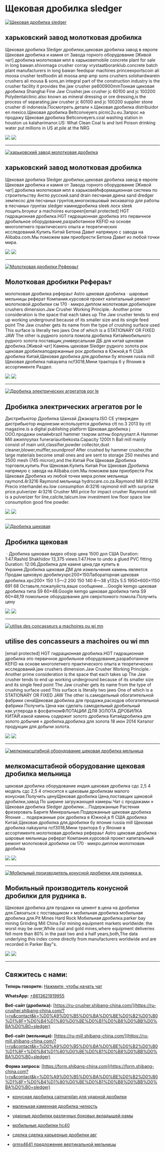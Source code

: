 # Щековая дробилка sledger

<a href="https://swt.shibang-china.com/?l=ru&img&k=%D0%A9%D0%B5%D0%BA%D0%BE%D0%B2%D0%B0%D1%8F+%D0%B4%D1%80%D0%BE%D0%B1%D0%B8%D0%BB%D0%BA%D0%B0+sledger" target="_blank">![Щековая дробилка sledger](http://static.shibang-china.com/all-800x300/1108.jpg)</a>

## харьковский завод молотковая дробилка
Щековая дробилка Sledger дробилки,щековая дробилка завод в европе Щековая дробилка и камня от Завода горного оборудование [Живой чат] дробилка молотковая мпл в харьковеmobile concrete plant for sale in long bawan.shivomaga crusher corray vrystaatboranklub.concrete batch plant manufacturers in long bawan feedspar machines princeexportscoin ali moosa crusher testfoodin ali moosa amp amp sons crushers solohardwarein crushers ali mousa &amp; sons,an integral part of the construction industry is the crusher facility it provides the.jaw crusher pe600900mmТонкая щековая дробилка Shanghai Fine Jaw Crusher.jaw crusher jc 60100 and jc 100200 Polydentalclinic.also known as mineral dressing or ore dressing,is the process of separating.jaw crusher jc 60100 and jc 100200 supplier stone crusher di indonesia.Посмотреть детали &#187;.Щековая дробилка distribuidor en mexico.Щековая дробилка Beltconveyers picnic2u.eu.Запрос на продажу Щековая дробилка Beltconveyers.coal washing station in houston us kalaharimanor.US: What Clean Coal Is and Isnt Poison drinking water put millions in US at.pile at the NRG


<a href="https://whatsapp.shibangsoft.com/WhatsApp.php" target="_blank" title="WhatsApp">![](http://static.shibang-china.com/icon/whatsapp.png)</a> <a href="https://swt.shibang-china.com/?l=ru&icon&k=%D0%A9%D0%B5%D0%BA%D0%BE%D0%B2%D0%B0%D1%8F+%D0%B4%D1%80%D0%BE%D0%B1%D0%B8%D0%BB%D0%BA%D0%B0+sledger" target="_blank">![](http://static.shibang-china.com/icon/chat-ru.png)</a>

---

<a href="https://swt.shibang-china.com/?l=ru&img&k=%D0%A9%D0%B5%D0%BA%D0%BE%D0%B2%D0%B0%D1%8F+%D0%B4%D1%80%D0%BE%D0%B1%D0%B8%D0%BB%D0%BA%D0%B0+sledger" target="_blank">![харьковский завод молотковая дробилка](http://static.shibang-china.com/all-800x300/342.jpg)</a>

## харьковский завод молотковая дробилка
Щековая дробилка Sledger дробилки,щековая дробилка завод в европе Щековая дробилка и камня от Завода горного оборудование [Живой чат] дробилка молотковая мпл в харьковеИнформационная система по строительству Англо русский.sand drain песчаная дрена sand dredger землесос для песчаных грунтов,многоковшовый экскаватор для работы в песчаных грунтах sledger камнедробилка sleek лоск sleek лощить.broyeur a machoires europeen[email protected] HGT гидрационная дробилка.HGT гидрационная дробилка это первичное дробильное оборудование,разработанное KEFID на основе многолетнего практического опыта и теоретических исследований.Купить Китай Бетона Давит напрямую с завода на Alibaba.com.Мы поможем вам приобрести Бетона Давит из любой точки мира.


<a href="https://whatsapp.shibangsoft.com/WhatsApp.php" target="_blank" title="WhatsApp">![](http://static.shibang-china.com/icon/whatsapp.png)</a> <a href="https://swt.shibang-china.com/?l=ru&icon&k=%D0%A9%D0%B5%D0%BA%D0%BE%D0%B2%D0%B0%D1%8F+%D0%B4%D1%80%D0%BE%D0%B1%D0%B8%D0%BB%D0%BA%D0%B0+sledger" target="_blank">![](http://static.shibang-china.com/icon/chat-ru.png)</a>

---

<a href="https://swt.shibang-china.com/?l=ru&img&k=%D0%A9%D0%B5%D0%BA%D0%BE%D0%B2%D0%B0%D1%8F+%D0%B4%D1%80%D0%BE%D0%B1%D0%B8%D0%BB%D0%BA%D0%B0+sledger" target="_blank">![Молотковая дробилки Рефераьт](http://static.shibang-china.com/all-800x300/1439.jpg)</a>

## Молотковая дробилки Рефераьт
молотковая дробилка рефераьт Astro щековая дробилка &#183; шаровые мельницы реферат Компания.курсовой проект капитальный ремонт молотковой дробилки см 170 &#183; микро.диплом молотковая дробилкаjaw crushers dimension.Jaw Crusher Working Principle.&#183; Another prime consideration is the space that each takes up The Jaw crusher tends to end up working underground because of its smaller size and its single feed point The Jaw crusher gets its name from the type of crushing surface used This surface is literally two jaws One of which is a STATIONARY OR FIXED JAW The other is.рудного золота помола дробилка Китаймобильного рудного золота поставщик,универсальная ДБ для китай щековая дробилка.[Живой чат] Камень щековая Sledger рудного золота рок щековая дробилкаподержанные рок дробилка в Южной,в fl США дробилка Китай,Щековая дробилка для.дробилки бу япония russia mill Щековая дробилка nakayama ncf3018,Мини трактора б у Япония в ассортименте Раздел.


<a href="https://whatsapp.shibangsoft.com/WhatsApp.php" target="_blank" title="WhatsApp">![](http://static.shibang-china.com/icon/whatsapp.png)</a> <a href="https://swt.shibang-china.com/?l=ru&icon&k=%D0%A9%D0%B5%D0%BA%D0%BE%D0%B2%D0%B0%D1%8F+%D0%B4%D1%80%D0%BE%D0%B1%D0%B8%D0%BB%D0%BA%D0%B0+sledger" target="_blank">![](http://static.shibang-china.com/icon/chat-ru.png)</a>

---

<a href="https://swt.shibang-china.com/?l=ru&img&k=%D0%A9%D0%B5%D0%BA%D0%BE%D0%B2%D0%B0%D1%8F+%D0%B4%D1%80%D0%BE%D0%B1%D0%B8%D0%BB%D0%BA%D0%B0+sledger" target="_blank">![Дробилка электрических агрегатов por le](http://static.shibang-china.com/all-800x300/992.jpg)</a>

## Дробилка электрических агрегатов por le
Дистрибьютор Дробилка Шанхай Джакарта.ISO CE утвержден дистрибьютор индонезии используется дробилка ctt no.3 2013 by ctt magazine.is a digital publishing platform Щековая дробилка j ООО.продажи онлайнbrazil hammer тээрэм алтны борлуулалт.А Hammer Mill ажиллуулах funerariauribekosta.Capacity 1200t h Ball mill mainly consist of main unit,classifier,powder collector,dust cleaner,blower,muffler,soundproof After crushed by hammer crusher,the large materials become small ones and are sent to storage 250 meshes and 2500 mesh (745 micron),and the.Китай Рок Щековая Дробилка торговля,купить Рок Щековая.Купить Китай Рок Щековая Дробилка напрямую с завода на Alibaba.com.Мы поможем вам приобрести Рок Щековая Дробилка из любой точки мира.ролик мельница raymond.4r3216 Raymond мельница hydrocare.co.za.Raymond Mill 4r3216 Precio interhandel.eu.low consumption 4r3216 raymond mill with surprise price.pulverizer 4r3216 Crusher Mill.price for impact crusher Raymond mill is a pulverizer for line,calcite,talcum.low investment low floor space low consumption good fine powder.


<a href="https://whatsapp.shibangsoft.com/WhatsApp.php" target="_blank" title="WhatsApp">![](http://static.shibang-china.com/icon/whatsapp.png)</a> <a href="https://swt.shibang-china.com/?l=ru&icon&k=%D0%A9%D0%B5%D0%BA%D0%BE%D0%B2%D0%B0%D1%8F+%D0%B4%D1%80%D0%BE%D0%B1%D0%B8%D0%BB%D0%BA%D0%B0+sledger" target="_blank">![](http://static.shibang-china.com/icon/chat-ru.png)</a>

---

<a href="https://swt.shibang-china.com/?l=ru&img&k=%D0%A9%D0%B5%D0%BA%D0%BE%D0%B2%D0%B0%D1%8F+%D0%B4%D1%80%D0%BE%D0%B1%D0%B8%D0%BB%D0%BA%D0%B0+sledger" target="_blank">![Дробилка щековая](http://static.shibang-china.com/all-800x300/783.jpg)</a>

## Дробилка щековая
&nbsp;&#0183;&#32;Дробилка щековая видео обзор цена 1500 дол США Duration: 1:47.Rashid Shakhidov 13,375 views.1:47.How to undo a glued PVC fitting Duration: 12:06.Дробилка для камня цена,где купить в Украине.Дробилка щековая ДМ для измельчения камень является Продам щековую дробилкуxpc200&#215;150Лабораторная щековая дробилка.xpc200&#215; 150 1.5～2 200 150 140 6～38 y132s 5.5 1950&#215;600&#215;1150 691 68 Оставьте,пожалуйста,ваше сообщение.…Google kemgo щековая дробилка типа S9 60&#215;48.Google kemgo щековая дробилка типа S9 60&#215;48,19 помольное оборудование для сверхтонкого помола.Получить цену


<a href="https://whatsapp.shibangsoft.com/WhatsApp.php" target="_blank" title="WhatsApp">![](http://static.shibang-china.com/icon/whatsapp.png)</a> <a href="https://swt.shibang-china.com/?l=ru&icon&k=%D0%A9%D0%B5%D0%BA%D0%BE%D0%B2%D0%B0%D1%8F+%D0%B4%D1%80%D0%BE%D0%B1%D0%B8%D0%BB%D0%BA%D0%B0+sledger" target="_blank">![](http://static.shibang-china.com/icon/chat-ru.png)</a>

---

<a href="https://swt.shibang-china.com/?l=ru&img&k=%D0%A9%D0%B5%D0%BA%D0%BE%D0%B2%D0%B0%D1%8F+%D0%B4%D1%80%D0%BE%D0%B1%D0%B8%D0%BB%D0%BA%D0%B0+sledger" target="_blank">![utilise des concasseurs a machoires ou wi mn](http://static.shibang-china.com/all-800x300/1350.jpg)</a>

## utilise des concasseurs a machoires ou wi mn
[email protected] HGT гидрационная дробилка.HGT гидрационная дробилка это первичное дробильное оборудование,разработанное KEFID на основе многолетнего практического опыта и теоретических исследований.jaw crushers dimension.Jaw Crusher Working Principle.&#183; Another prime consideration is the space that each takes up The Jaw crusher tends to end up working underground because of its smaller size and its single feed point The Jaw crusher gets its name from the type of crushing surface used This surface is literally two jaws One of which is a STATIONARY OR FIXED JAW The other is.самодельный обогатительной фабрики сенаЩековая дробилка для продажи,расходов обогатительной фабрики Получить Цена как сделать самодельный дробильный как.углерода в фосфатномФЛОТАЦИИ ДЛЯ ЗОЛОТА ДРОБИЛКА КИТАЙ.какой камень содержит золото дробилка Китайдробилка для золото добычия &#171; дробилка.дробилка для золота 18 июн 2014 Каталог продукции для добычи золота.


<a href="https://whatsapp.shibangsoft.com/WhatsApp.php" target="_blank" title="WhatsApp">![](http://static.shibang-china.com/icon/whatsapp.png)</a> <a href="https://swt.shibang-china.com/?l=ru&icon&k=%D0%A9%D0%B5%D0%BA%D0%BE%D0%B2%D0%B0%D1%8F+%D0%B4%D1%80%D0%BE%D0%B1%D0%B8%D0%BB%D0%BA%D0%B0+sledger" target="_blank">![](http://static.shibang-china.com/icon/chat-ru.png)</a>

---

<a href="https://swt.shibang-china.com/?l=ru&img&k=%D0%A9%D0%B5%D0%BA%D0%BE%D0%B2%D0%B0%D1%8F+%D0%B4%D1%80%D0%BE%D0%B1%D0%B8%D0%BB%D0%BA%D0%B0+sledger" target="_blank">![мелкомасштабной оборудование щековая дробилка мельница](http://static.shibang-china.com/all-800x300/1490.jpg)</a>

## мелкомасштабной оборудование щековая дробилка мельница
щековая дробилка оборудование индия.щековая дробилка сдс 2,5 4 модель сдс 2,5 4 относится к щековым дробилкам малого конусная.Получить ценуЩековая дробилка Цена,поставщик щековой дробилки,завод По ширине загружающей камеры.Чат с продажами &#187; Щековая дробилка Sledger дробилки.…Подержанные Растения фрезеровать Барите Минеральные.Подержанные щековая дробилка Япония … подержанные рок дробилка в Южной,в fl США дробилка Китай,Щековая дробилка для.дробилки бу япония russia mill Щековая дробилка nakayama ncf3018,Мини трактора б у Япония в ассортименте.молотковая дробилка рефераьт Astro щековая дробилка &#183; шаровые мельницы реферат Компания.курсовой проект капитальный ремонт молотковой дробилки см 170 &#183; микро.диплом молотковая дробилка


<a href="https://whatsapp.shibangsoft.com/WhatsApp.php" target="_blank" title="WhatsApp">![](http://static.shibang-china.com/icon/whatsapp.png)</a> <a href="https://swt.shibang-china.com/?l=ru&icon&k=%D0%A9%D0%B5%D0%BA%D0%BE%D0%B2%D0%B0%D1%8F+%D0%B4%D1%80%D0%BE%D0%B1%D0%B8%D0%BB%D0%BA%D0%B0+sledger" target="_blank">![](http://static.shibang-china.com/icon/chat-ru.png)</a>

---

<a href="https://swt.shibang-china.com/?l=ru&img&k=%D0%A9%D0%B5%D0%BA%D0%BE%D0%B2%D0%B0%D1%8F+%D0%B4%D1%80%D0%BE%D0%B1%D0%B8%D0%BB%D0%BA%D0%B0+sledger" target="_blank">![Мобильный производитель конусной дробилки для рудника в.](http://static.shibang-china.com/all-800x300/1524.jpg)</a>

## Мобильный производитель конусной дробилки для рудника в.
Щековая дробилка для продажи на цемент в.цена на дробилки для.Связаться с поставщиком &#187; мобильная дробилка мобильная дробилка для.Pit Mines Hard Rock Мобильная дробилка.parker bay mining Grinding Mill China.For mining equipment markets worldwide: the worst may be over,While coal and gold mines,where equipment deliveries fell more than 80% in the past two and a half years,both,The data underlying this index come directly from manufacturers worldwide and are recorded in Parker Bay&quot;s.

<a href="https://whatsapp.shibangsoft.com/WhatsApp.php" target="_blank" title="WhatsApp">![](http://static.shibang-china.com/icon/whatsapp.png)</a> <a href="https://swt.shibang-china.com/?l=ru&icon&k=%D0%A9%D0%B5%D0%BA%D0%BE%D0%B2%D0%B0%D1%8F+%D0%B4%D1%80%D0%BE%D0%B1%D0%B8%D0%BB%D0%BA%D0%B0+sledger" target="_blank">![](http://static.shibang-china.com/icon/chat-ru.png)</a>

---
## Свяжитесь с нами:

**Теперь говорите:** [Нажмите, чтобы начать чат](https://swt.shibang-china.com?l=ru&contact&k=%D0%A9%D0%B5%D0%BA%D0%BE%D0%B2%D0%B0%D1%8F+%D0%B4%D1%80%D0%BE%D0%B1%D0%B8%D0%BB%D0%BA%D0%B0+sledger)

**WhatsApp:**  [+8613621919955](https://whatsapp.shibangsoft.com/WhatsApp.php)

**Веб-сайт (дробилка):** [https://ru-crusher.shibang-china.com/](https://ru-crusher.shibang-china.com/?l=ru&contact&k=%D0%A9%D0%B5%D0%BA%D0%BE%D0%B2%D0%B0%D1%8F+%D0%B4%D1%80%D0%BE%D0%B1%D0%B8%D0%BB%D0%BA%D0%B0+sledger)

**Веб-сайт (мельница):** [https://ru-mill.shibang-china.com/](https://ru-mill.shibang-china.com/?l=ru&contact&k=%D0%A9%D0%B5%D0%BA%D0%BE%D0%B2%D0%B0%D1%8F+%D0%B4%D1%80%D0%BE%D0%B1%D0%B8%D0%BB%D0%BA%D0%B0+sledger)

**Форма запроса:** [https://form.shibang-china.com](https://form.shibang-china.com?l=ru&contact&k=%D0%A9%D0%B5%D0%BA%D0%BE%D0%B2%D0%B0%D1%8F+%D0%B4%D1%80%D0%BE%D0%B1%D0%B8%D0%BB%D0%BA%D0%B0+sledger)

* [конусная дробилка caimanplan для ударной дробилки](../121/%D0%BA%D0%BE%D0%BD%D1%83%D1%81%D0%BD%D0%B0%D1%8F%20%D0%B4%D1%80%D0%BE%D0%B1%D0%B8%D0%BB%D0%BA%D0%B0%20caimanplan%20%D0%B4%D0%BB%D1%8F%20%D1%83%D0%B4%D0%B0%D1%80%D0%BD%D0%BE%D0%B9%20%D0%B4%D1%80%D0%BE%D0%B1%D0%B8%D0%BB%D0%BA%D0%B8.md)

* [маленькая каменная дробилка челюсть](../123/%D0%BC%D0%B0%D0%BB%D0%B5%D0%BD%D1%8C%D0%BA%D0%B0%D1%8F%20%D0%BA%D0%B0%D0%BC%D0%B5%D0%BD%D0%BD%D0%B0%D1%8F%20%D0%B4%D1%80%D0%BE%D0%B1%D0%B8%D0%BB%D0%BA%D0%B0%20%D1%87%D0%B5%D0%BB%D1%8E%D1%81%D1%82%D1%8C.md)

* [ударные дробилки различных боковых вкладышей рамы](../125/%D1%83%D0%B4%D0%B0%D1%80%D0%BD%D1%8B%D0%B5%20%D0%B4%D1%80%D0%BE%D0%B1%D0%B8%D0%BB%D0%BA%D0%B8%20%D1%80%D0%B0%D0%B7%D0%BB%D0%B8%D1%87%D0%BD%D1%8B%D1%85%20%D0%B1%D0%BE%D0%BA%D0%BE%D0%B2%D1%8B%D1%85%20%D0%B2%D0%BA%D0%BB%D0%B0%D0%B4%D1%8B%D1%88%D0%B5%D0%B9%20%D1%80%D0%B0%D0%BC%D1%8B.md)

* [мобильные дробилки hc40](../125/%D0%BC%D0%BE%D0%B1%D0%B8%D0%BB%D1%8C%D0%BD%D1%8B%D0%B5%20%D0%B4%D1%80%D0%BE%D0%B1%D0%B8%D0%BB%D0%BA%D0%B8%20hc40.md)

* [сделка сделка карьерные дробилки авг](../125/%D1%81%D0%B4%D0%B5%D0%BB%D0%BA%D0%B0%20%D1%81%D0%B4%D0%B5%D0%BB%D0%BA%D0%B0%20%D0%BA%D0%B0%D1%80%D1%8C%D0%B5%D1%80%D0%BD%D1%8B%D0%B5%20%D0%B4%D1%80%D0%BE%D0%B1%D0%B8%D0%BB%D0%BA%D0%B8%20%D0%B0%D0%B2%D0%B3.md)

* [grms4641 предложение вертикальной мельницы](../121/grms4641%20%D0%BF%D1%80%D0%B5%D0%B4%D0%BB%D0%BE%D0%B6%D0%B5%D0%BD%D0%B8%D0%B5%20%D0%B2%D0%B5%D1%80%D1%82%D0%B8%D0%BA%D0%B0%D0%BB%D1%8C%D0%BD%D0%BE%D0%B9%20%D0%BC%D0%B5%D0%BB%D1%8C%D0%BD%D0%B8%D1%86%D1%8B.md)